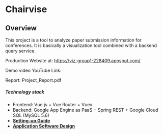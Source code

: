 # Chairvise

## Overview
This project is a tool to analyze paper submission information for conferences. It is basically a visualization tool combined with a backend query service.

Production Website at: https://viz-group1-228409.appspot.com/

Demo video YouTube Link:

Report: Project_Report.pdf

##### Technology stack
- Frontend: Vue.js + Vue Router + Vuex
- Backend: Google App Engine as PaaS + Spring REST + Google Cloud SQL (MySQL 5.6)
- [**Setting-up Guide**](docs/setting-up.md)
- [**Application Software Design**](docs/design.md)
